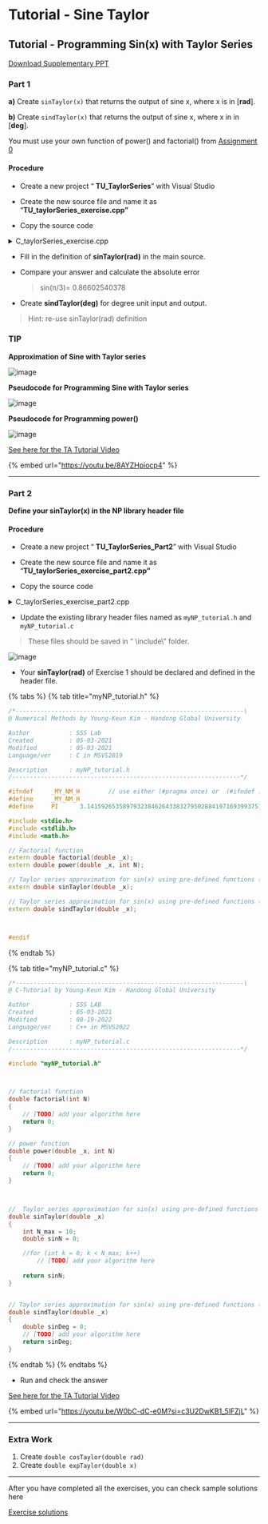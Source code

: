# Tutorial - Sine Taylor

## Tutorial - Programming Sin(x) with Taylor Series

[Download Supplementary PPT](https://github.com/ykkimhgu/Tutorial-C-Program/blob/main/sineTaylor/\(C-program\)%20Sine%20function%20with%20Taylor%20series\_2023.pdf)

###

### Part 1

**a)** Create `sinTaylor(x)` that returns the output of sine x, where x is in \[**rad**].

**b)** Create `sindTaylor(x)` that returns the output of sine x, where x in in \[**deg**].

You must use your own function of power() and factorial() from [Assignment 0](../assignment/assignment-factorial-and-power.md)

####

#### Procedure

* Create a new project “ **TU\_TaylorSeries**” with Visual Studio



* Create the new source file and name it as “**TU\_taylorSeries\_exercise.cpp”**



* Copy the source code&#x20;

<details>

<summary>C_taylorSeries_exercise.cpp</summary>

```c
#include <stdio.h>
#include <stdlib.h>
#include <math.h>
#define		PI		3.14159265358979323846264338327950288419716939937510582


double factorial(int _x);
double power(double _x, int N);
double sinTaylor(double _x);
double sindTaylor(double _x);

int main(int argc, char* argv[])
{

	double xdeg = 60;	
	double x = PI / 3;
	double sinN = 0;
	double sinDeg = 0;
	
	/*===== Select the function to call =====*/
	sinN = sinTaylor(x);  // in [rad]
		
	printf("\n\n");
	printf("=======================================\n");
	printf("    sin( %f[rad] ) Calculation   \n", x);
	printf("=======================================\n");	
	printf("   -  My     result = %3.12f    \n", sinN);
	printf("   -  Math.h result = %3.12f    \n", sin(x));
	printf("   -  absolute err. = %3.12f    \n", sinN - sin(x));
	printf("=======================================\n");


	sinDeg = sindTaylor(xdeg); // in [deg]
	printf("\n\n");
	printf("=======================================\n");
	printf("    sin( %f[deg] ) Calculation   \n", xdeg);
	printf("=======================================\n");	
	printf("   -  My     result = %3.12f    \n", sinDeg);
	printf("=======================================\n");
	
	
	system("pause");
	return 0;
}


// factorial function
double factorial(int N)
{
	int y = 1;
	for (int k = 2; k <= N; k++)
		y = y * k;
	return y;
}


// power function
double power(double _x, int N)
{
	double y = 1;
	for (int k = 1; k <= N; k++)
		y = y * _x;
	return y;
}

//  Taylor series approximation for sin(x) (input unit: [rad])
double sinTaylor(double _x)
{	
	int N_max = 10;
	double sinN = 0;			

	for (int k = 0; k < N_max; k++)
		// [TODO] add your algorithm here
	
	return sinN;
}


// Taylor series approximation for sin(x) (input unit: [deg])
double sindTaylor(double _x)
{
	double sinDeg=0;
	// [TODO] add your algorithm here
	return sinDeg;
}


```

</details>



* Fill in the definition of **sinTaylor(rad)** in the main source.



*   Compare your answer and calculate the absolute error

    > sin(π/3)= 0.86602540378



* Create **sindTaylor(deg)** for degree unit input and output.

> Hint: re-use sinTaylor(rad) definition





### **TIP**

**Approximation of Sine with Taylor series**

![image](https://user-images.githubusercontent.com/38373000/188124702-a2729c59-db28-4369-92b8-d9c55f98a4f2.png)

**Pseudocode for Programming Sine with Taylor series**

![image](https://user-images.githubusercontent.com/84503980/188071951-00d2bb3d-735c-40c2-a0ba-85a5cc88bf9d.png)

**Pseudocode for Programming power()**

![image](https://user-images.githubusercontent.com/84503980/188072025-424bab29-036a-4b09-81d3-61f1c61916e5.png)

[See here for the TA Tutorial Video](tutorial-sine-taylor.md#tutorial-video)

{% embed url="https://youtu.be/8AYZHpiocp4" %}

***

### Part 2

**Define your sinTaylor(x) in the NP library header file**

#### Procedure

* Create a new project “ **TU\_TaylorSeries\_Part2**” with Visual Studio



* Create the new source file and name it as “**TU\_taylorSeries\_exercise\_part2.cpp”**



* Copy the source code&#x20;



<details>

<summary>C_taylorSeries_exercise_part2.cpp</summary>

```c
#include <stdio.h>
#include <stdlib.h>
#include <math.h>
//#define		PI		3.14159265358979323846264338327950288419716939937510582

#include "../../include/myNP_tutorial.h"

int main(int argc, char* argv[])
{
	double xdeg = 60;	
	double x = PI / 3;
	double sinN = 0;
	double sinDeg = 0;
	
	/*===== Select the function to call =====*/
	sinN = sinTaylor(x);  // in [rad]
		
	printf("\n\n");
	printf("=======================================\n");
	printf("    sin( %f[rad] ) Calculation   \n", x);
	printf("=======================================\n");	
	printf("   -  My     result = %3.12f    \n", sinN);
	printf("   -  Math.h result = %3.12f    \n", sin(x));
	printf("   -  absolute err. = %3.12f    \n", sinN - sin(x));
	printf("=======================================\n");


	sinDeg = sindTaylor(xdeg); // in [deg]
	printf("\n\n");
	printf("=======================================\n");
	printf("    sin( %f[deg] ) Calculation   \n", xdeg);
	printf("=======================================\n");	
	printf("   -  My     result = %3.12f    \n", sinDeg);
	printf("=======================================\n");
	
	
	system("pause");
	return 0;
}


```

</details>

* Update the existing library header files named as `myNP_tutorial.h` and `myNP_tutorial.c`

> These files should be saved in “ \include\” folder.

![image](https://user-images.githubusercontent.com/38373000/188126430-8af8fa78-70ea-44dd-97cd-5dbbdec34fe3.png)

* Your **sinTaylor(rad)** of Exercise 1 should be declared and defined in the header file.

{% tabs %}
{% tab title="myNP_tutorial.h" %}
```cpp
/*----------------------------------------------------------------\
@ Numerical Methods by Young-Keun Kim - Handong Global University

Author           : SSS Lab
Created          : 05-03-2021
Modified         : 05-03-2021
Language/ver     : C in MSVS2019

Description      : myNP_tutorial.h
/----------------------------------------------------------------*/

#ifndef		_MY_NM_H		// use either (#pragma once) or  (#ifndef ...#endif)
#define		_MY_NM_H
#define		PI		3.14159265358979323846264338327950288419716939937510582

#include <stdio.h>
#include <stdlib.h>
#include <math.h>

// Factorial function
extern double factorial(double _x);
extern double power(double _x, int N);

// Taylor series approximation for sin(x) using pre-defined functions (input unit: [rad])
extern double sinTaylor(double _x);

// Taylor series approximation for sin(x) using pre-defined functions (input unit: [deg])
extern double sindTaylor(double _x);



#endif
```
{% endtab %}

{% tab title="myNP_tutorial.c" %}
```c
/*----------------------------------------------------------------\
@ C-Tutorial by Young-Keun Kim - Handong Global University

Author           : SSS LAB
Created          : 05-03-2021
Modified         : 08-19-2022
Language/ver     : C++ in MSVS2022

Description      : myNP_tutorial.c
/----------------------------------------------------------------*/

#include "myNP_tutorial.h"



// factorial function
double factorial(int N)
{
	// [TODO] add your algorithm here
	return 0;
}

// power function
double power(double _x, int N)
{
	// [TODO] add your algorithm here
	return 0;
}



//  Taylor series approximation for sin(x) using pre-defined functions (input unit: [rad])
double sinTaylor(double _x)
{	
	int N_max = 10;
	double sinN = 0;			

	//for (int k = 0; k < N_max; k++)
		// [TODO] add your algorithm here
	
	return sinN;
}


// Taylor series approximation for sin(x) using pre-defined functions (input unit: [deg])
double sindTaylor(double _x)
{
	double sinDeg = 0;
	// [TODO] add your algorithm here
	return sinDeg;
}
```
{% endtab %}
{% endtabs %}



* &#x20;Run and check the answer

[See here for the TA Tutorial Video](ta-session.md#ta-session-taylor-series-programming)

{% embed url="https://youtu.be/W0bC-dC-e0M?si=c3U2DwKB1_5lFZjL" %}

***

### Extra Work

1. Create `double cosTaylor(double rad)`
2. Create `double expTaylor(double x)`

***



















After you have completed all the exercises,  you can check sample solutions here

[Exercise solutions](https://github.com/ykkimhgu/Tutorial-C-Program/tree/main/sineTaylor)

